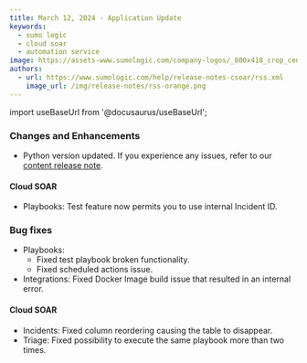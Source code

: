 ```yaml
---
title: March 12, 2024 - Application Update
keywords:
  - sumo logic
  - cloud soar
  - automation service
image: https://assets-www.sumologic.com/company-logos/_800x418_crop_center-center_82_none/SumoLogic_Preview_600x600.jpg
authors:
  - url: https://www.sumologic.com/help/release-notes-csoar/rss.xml
    image_url: /img/release-notes/rss-orange.png
---
```


import useBaseUrl from '@docusaurus/useBaseUrl';

### Changes and Enhancements
* Python version updated. If you experience any issues, refer to our [content release note](/release-notes-csoar/2024/03/12/content/).

#### Cloud SOAR
* Playbooks: Test feature now permits you to use internal Incident ID.

### Bug fixes
* Playbooks:
  * Fixed test playbook broken functionality.
  * Fixed scheduled actions issue.
* Integrations: Fixed Docker Image build issue that resulted in an internal error.

#### Cloud SOAR
* Incidents: Fixed column reordering causing the table to disappear.
* Triage: Fixed possibility to execute the same playbook more than two times.
